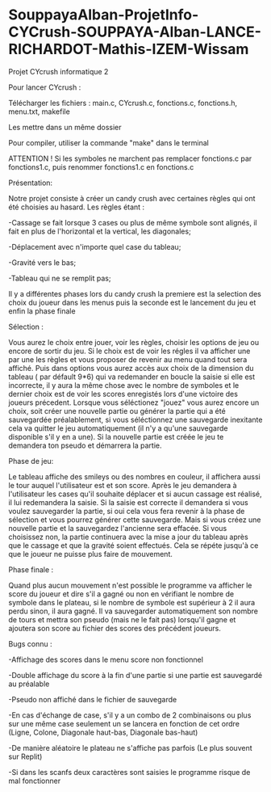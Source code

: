 # SouppayaAlban-ProjetInfo-CYCrush-SOUPPAYA-Alban-LANCE-RICHARDOT-Mathis-IZEM-Wissam
Projet CYcrush informatique 2

Pour lancer CYcrush :

Télécharger les fichiers : main.c, CYcrush.c, fonctions.c, fonctions.h, menu.txt, makefile

Les mettre dans un même dossier

Pour compiler, utiliser la commande "make" dans le terminal

ATTENTION ! Si les symboles ne marchent pas remplacer fonctions.c par fonctions1.c, puis renommer fonctions1.c en fonctions.c



Présentation:

Notre projet consiste à créer un candy crush avec certaines règles qui ont été choisies au hasard. Les règles étant :

-Cassage se fait lorsque 3 cases ou plus de même symbole sont alignés, il fait en plus de l'horizontal et la vertical, les diagonales;

-Déplacement avec n'importe quel case du tableau;

-Gravité vers le bas;

-Tableau qui ne se remplit pas;

Il y a différentes phases lors du candy crush la premiere est la selection des choix du joueur dans les menus puis la seconde est le lancement du jeu et enfin la phase finale



Sélection :

Vous aurez le choix entre jouer, voir les règles, choisir les options de jeu ou encore de sortir du jeu. 
Si le choix est de voir les régles il va afficher une par une les règles et vous proposer de revenir au menu quand tout sera affiché.
Puis dans options vous aurez accès aux choix  de la dimension du tableau ( par défault 9*6) qui va redemander en boucle la saisie si elle est incorrecte, il y aura la même chose avec le nombre de symboles et le dernier choix est de voir les scores enregistés lors d'une victoire des joueurs précedent.
Lorsque vous séléctionez "jouez" vous aurez encore un choix, soit créer une nouvelle partie ou générer la partie qui a été sauvegardée préalablement, si vous séléctionnez une sauvegarde inexitante cela va quitter le jeu automatiquement (il n'y a qu'une sauvegarde disponible s'il y en a une).
Si la nouvelle partie est créée le jeu te demandera ton pseudo et démarrera la partie.




Phase de jeu:

Le tableau affiche des smileys ou des nombres en couleur, il affichera aussi le tour auquel l'utilisateur est et son score.
Après le jeu demandera à l'utilisateur les cases qu'il souhaite déplacer et si aucun cassage est réalisé, il lui redemandera la saisie.
Si la saisie est correcte il demandera si vous voulez sauvegarder la partie, si oui cela vous fera revenir à la phase de sélection et vous pourrez générer cette sauvegarde.
Mais si vous créez une nouvelle partie et la sauvegardez l'ancienne sera effacée.
Si vous choisissez non, la partie continuera avec la mise a jour du tableau après que le cassage et que la gravité soient effectués.
Cela se répéte jusqu'à ce que le joueur ne puisse plus faire de mouvement. 




Phase finale :

Quand plus aucun mouvement n'est possible le programme va afficher le score du joueur et dire s'il a gagné ou non en vérifiant le nombre de symbole dans le plateau, si le nombre de symbole est supérieur à 2 il aura perdu sinon, il aura gagné.
Il va sauvegarder automatiquement son nombre de tours et mettra son pseudo (mais ne le fait pas) lorsqu'il gagne et ajoutera son score au fichier des scores des précédent joueurs.



Bugs connu :

-Affichage des scores dans le menu score non fonctionnel

-Double affichage du score à la fin d'une partie si une partie est sauvegardé au préalable

-Pseudo non affiché dans le fichier de sauvegarde

-En cas d'échange de case, s'il y a un combo de 2 combinaisons ou plus sur une même case seulement un se lancera en fonction de cet ordre (Ligne, Colone, Diagonale haut-bas, Diagonale bas-haut)

-De manière aléatoire le plateau ne s'affiche pas parfois (Le plus souvent sur Replit)

-Si dans les scanfs deux caractères sont saisies le programme risque de mal fonctionner
